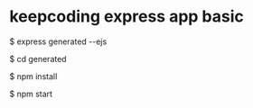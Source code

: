 # keepcoding express app basic

$ express generated --ejs

$ cd generated

$ npm install

$ npm start

